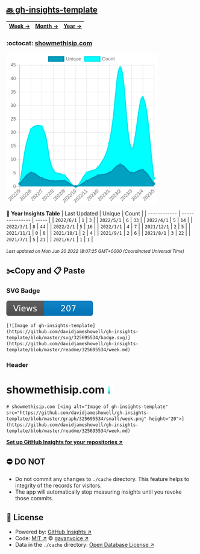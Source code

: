 ## [🔙 gh-insights-template](https://github.com/davidjameshowell/gh-insights-template)
| [**Week →**](https://github.com/davidjameshowell/gh-insights-template/blob/master/readme/325695534/week.md) | [**Month →**](https://github.com/davidjameshowell/gh-insights-template/blob/master/readme/325695534/month.md) | [**Year →**](https://github.com/davidjameshowell/gh-insights-template/blob/master/readme/325695534/year.md) |
 | ------------ | --------------- | ----- |

### :octocat: [showmethisip.com](https://github.com/davidjameshowell/showmethisip.com)
![Image of gh-insights-template](https://github.com/davidjameshowell/gh-insights-template/blob/master/graph/325695534/large/year.png)

**:calendar: Year Insights Table**
| Last Updated | Unique | Count |
 | ------------ | --------------- | ----- |
 | `2022/6/1` |  `1` | `3` |
 | `2022/5/1` |  `6` | `33` |
 | `2022/4/1` |  `5` | `14` |
 | `2022/3/1` |  `8` | `44` |
 | `2022/2/1` |  `5` | `16` |
 | `2022/1/1` |  `4` | `7` |
 | `2021/12/1` |  `2` | `5` |
 | `2021/11/1` |  `0` | `0` |
 | `2021/10/1` |  `2` | `4` |
 | `2021/9/1` |  `2` | `6` |
 | `2021/8/1` |  `3` | `22` |
 | `2021/7/1` |  `5` | `21` |
 | `2021/6/1` |  `1` | `1` |

<small><i>Last updated on Mon Jun 20 2022 18:07:25 GMT+0000 (Coordinated Universal Time)</i></small>

## ✂️Copy and 📋 Paste
### SVG Badge
[![Image of gh-insights-template](https://github.com/davidjameshowell/gh-insights-template/blob/master/svg/325695534/badge.svg)](https://github.com/davidjameshowell/gh-insights-template/blob/master/readme/325695534/week.md)
```readme
[![Image of gh-insights-template](https://github.com/davidjameshowell/gh-insights-template/blob/master/svg/325695534/badge.svg)](https://github.com/davidjameshowell/gh-insights-template/blob/master/readme/325695534/week.md)
```
### Header
# showmethisip.com [<img alt="Image of gh-insights-template" src="https://github.com/davidjameshowell/gh-insights-template/blob/master/graph/325695534/small/week.png" height="20">](https://github.com/davidjameshowell/gh-insights-template/blob/master/readme/325695534/week.md)
```readme
# showmethisip.com [<img alt="Image of gh-insights-template" src="https://github.com/davidjameshowell/gh-insights-template/blob/master/graph/325695534/small/week.png" height="20">](https://github.com/davidjameshowell/gh-insights-template/blob/master/readme/325695534/week.md)
```
[**Set up GitHub Insights for your repositories ↗️**](https://github.com/gayanvoice/github-insights)
## ⛔ DO NOT
- Do not commit any changes to `./cache` directory. This feature helps to integrity of the records for visitors.
- The app will automatically stop measuring insights until you revoke those commits.
## 📄 License
- Powered by: [GitHub Insights ↗️](https://github.com/gayanvoice/github-insights)
- Code: [MIT ↗️](./LICENSE) © [gayanvoice ↗️](https://github.com/gayanvoice)
- Data in the `./cache` directory: [Open Database License ↗️](https://opendatacommons.org/licenses/odbl/1-0/)